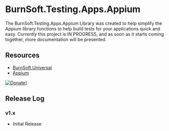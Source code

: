 # BurnSoft.Testing.Apps.Appium

The BurnSoft.Testing.Apps.Appium Library was created to help simplify the Appium library functions to help build tests for your applications quick and easy.
Currently this project is IN PROGRESS, and as soon as it starts coming together, more documentation will be presented.


## Resources
- [BurnSoft.Universal](https://github.com/burnsoftnet/BurnSoft.Universal)
- [Appium](https://appium.io/)

[![Donate](https://www.paypalobjects.com/en_US/i/btn/btn_donateCC_LG.gif)](https://www.paypal.com/cgi-bin/webscr?cmd=_s-xclick&hosted_button_id=JSW8XEMQVH4BE)]


## Release Log

### v1.x

- Initial Release
